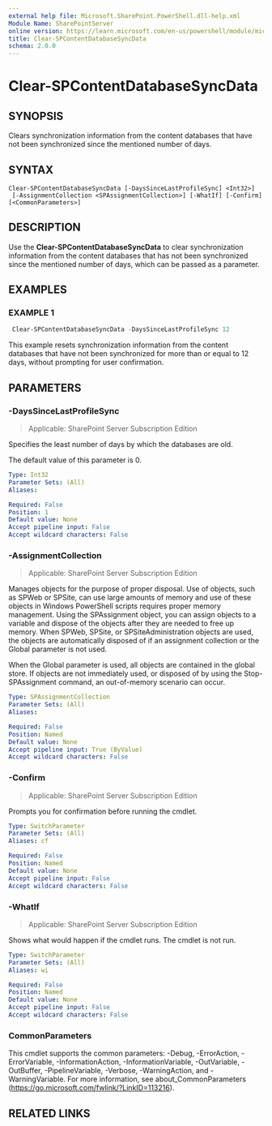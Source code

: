 ```yaml
---
external help file: Microsoft.SharePoint.PowerShell.dll-help.xml
Module Name: SharePointServer
online version: https://learn.microsoft.com/en-us/powershell/module/microsoft.sharepoint.powershell/clear-spcontentdatabasesyncdata
title: Clear-SPContentDatabaseSyncData
schema: 2.0.0
---
```


# Clear-SPContentDatabaseSyncData

## SYNOPSIS
Clears synchronization information from the content databases that have not been synchronized since the mentioned number of days.

## SYNTAX

```
Clear-SPContentDatabaseSyncData [-DaysSinceLastProfileSync] <Int32>]
 [-AssignmentCollection <SPAssignmentCollection>] [-WhatIf] [-Confirm] [<CommonParameters>]
```

## DESCRIPTION
Use the **Clear-SPContentDatabaseSyncData** to clear synchronization information from the content databases that has not been synchronized since the mentioned number of days, which can be passed as a parameter.

## EXAMPLES

### EXAMPLE 1
```powershell
 Clear-SPContentDatabaseSyncData -DaysSinceLastProfileSync 12
```

This example resets synchronization information from the content databases that have not been synchronized for more than or equal to 12 days, without prompting for user confirmation.

## PARAMETERS

### -DaysSinceLastProfileSync

> Applicable: SharePoint Server Subscription Edition

Specifies the least number of days by which the databases are old.

The default value of this parameter is 0.

```yaml
Type: Int32
Parameter Sets: (All)
Aliases:

Required: False
Position: 1
Default value: None
Accept pipeline input: False
Accept wildcard characters: False
```

### -AssignmentCollection

> Applicable: SharePoint Server Subscription Edition

Manages objects for the purpose of proper disposal.
Use of objects, such as SPWeb or SPSite, can use large amounts of memory and use of these objects in Windows PowerShell scripts requires proper memory management.
Using the SPAssignment object, you can assign objects to a variable and dispose of the objects after they are needed to free up memory.
When SPWeb, SPSite, or SPSiteAdministration objects are used, the objects are automatically disposed of if an assignment collection or the Global parameter is not used.

When the Global parameter is used, all objects are contained in the global store.
If objects are not immediately used, or disposed of by using the Stop-SPAssignment command, an out-of-memory scenario can occur.

```yaml
Type: SPAssignmentCollection
Parameter Sets: (All)
Aliases:

Required: False
Position: Named
Default value: None
Accept pipeline input: True (ByValue)
Accept wildcard characters: False
```

### -Confirm

> Applicable: SharePoint Server Subscription Edition

Prompts you for confirmation before running the cmdlet.

```yaml
Type: SwitchParameter
Parameter Sets: (All)
Aliases: cf

Required: False
Position: Named
Default value: None
Accept pipeline input: False
Accept wildcard characters: False
```

### -WhatIf

> Applicable: SharePoint Server Subscription Edition

Shows what would happen if the cmdlet runs.
The cmdlet is not run.

```yaml
Type: SwitchParameter
Parameter Sets: (All)
Aliases: wi

Required: False
Position: Named
Default value: None
Accept pipeline input: False
Accept wildcard characters: False
```

### CommonParameters
This cmdlet supports the common parameters: -Debug, -ErrorAction, -ErrorVariable, -InformationAction, -InformationVariable, -OutVariable, -OutBuffer, -PipelineVariable, -Verbose, -WarningAction, and -WarningVariable.
For more information, see about_CommonParameters (https://go.microsoft.com/fwlink/?LinkID=113216).

## RELATED LINKS
